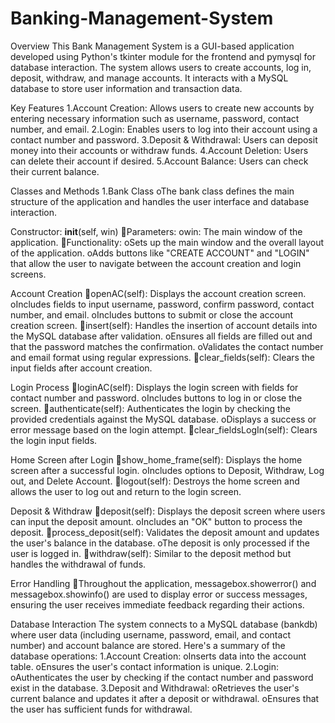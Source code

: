 # Banking-Management-System
Overview
This Bank Management System is a GUI-based application developed using Python's tkinter module for the frontend and pymysql for database interaction. The system allows users to create accounts, log in, deposit, withdraw, and manage accounts. It interacts with a MySQL database to store user information and transaction data.


Key Features
1.Account Creation: Allows users to create new accounts by entering necessary information such as username, password, contact number, and email.
2.Login: Enables users to log into their account using a contact number and password.
3.Deposit & Withdrawal: Users can deposit money into their accounts or withdraw funds.
4.Account Deletion: Users can delete their account if desired.
5.Account Balance: Users can check their current balance.

Classes and Methods
1.Bank Class
oThe bank class defines the main structure of the application and handles the user interface and database interaction.

Constructor: __init__(self, win)
Parameters:
owin: The main window of the application.
Functionality:
oSets up the main window and the overall layout of the application.
oAdds buttons like "CREATE ACCOUNT" and "LOGIN" that allow the user to navigate between the account creation and login screens.

Account Creation
openAC(self): Displays the account creation screen.
oIncludes fields to input username, password, confirm password, contact number, and email.
oIncludes buttons to submit or close the account creation screen.
insert(self): Handles the insertion of account details into the MySQL database after validation.
oEnsures all fields are filled out and that the password matches the confirmation.
oValidates the contact number and email format using regular expressions.
clear_fields(self): Clears the input fields after account creation.

Login Process
loginAC(self): Displays the login screen with fields for contact number and password.
oIncludes buttons to log in or close the screen.
authenticate(self): Authenticates the login by checking the provided credentials against the MySQL database.
oDisplays a success or error message based on the login attempt.
clear_fieldsLogIn(self): Clears the login input fields.

Home Screen after Login
show_home_frame(self): Displays the home screen after a successful login.
oIncludes options to Deposit, Withdraw, Log out, and Delete Account.
logout(self): Destroys the home screen and allows the user to log out and return to the login screen.

Deposit & Withdraw
deposit(self): Displays the deposit screen where users can input the deposit amount.
oIncludes an "OK" button to process the deposit.
process_deposit(self): Validates the deposit amount and updates the user's balance in the database.
oThe deposit is only processed if the user is logged in.
withdraw(self): Similar to the deposit method but handles the withdrawal of funds.

Error Handling
Throughout the application, messagebox.showerror() and messagebox.showinfo() are used to display error or success messages, ensuring the user receives immediate feedback regarding their actions.

Database Interaction
The system connects to a MySQL database (bankdb) where user data (including username, password, email, and contact number) and account balance are stored. Here's a summary of the database operations:
1.Account Creation:
oInserts data into the account table.
oEnsures the user's contact information is unique.
2.Login:
oAuthenticates the user by checking if the contact number and password exist in the database.
3.Deposit and Withdrawal:
oRetrieves the user's current balance and updates it after a deposit or withdrawal.
oEnsures that the user has sufficient funds for withdrawal.


